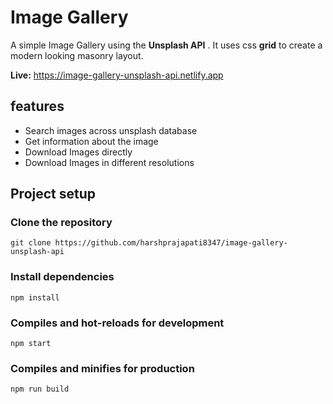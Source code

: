# Image Gallery

A simple Image Gallery using the **Unsplash API** .
It uses css **grid** to create a modern looking masonry layout.

**Live:** https://image-gallery-unsplash-api.netlify.app


## features
  - Search images across unsplash database
  - Get information about the image
  - Download Images directly
  - Download Images in different resolutions

## Project setup

### Clone the repository
```
git clone https://github.com/harshprajapati8347/image-gallery-unsplash-api
```

### Install dependencies
```
npm install
```

### Compiles and hot-reloads for development
```
npm start
```

### Compiles and minifies for production
```
npm run build
```
